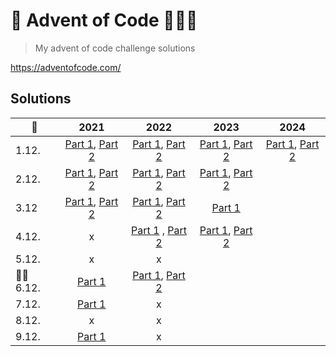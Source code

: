 # 🎄 Advent of Code 👨🏻‍💻
> My advent of code challenge solutions

https://adventofcode.com/

## Solutions
| 📅   |      2021     |      2022      |       2023       |       2024       |
|----------|:-------------:|:-------------:|:-------------:|:-------------:|
| 1.12. | [Part 1](https://github.com/patrikmasiar/advent-of-code/blob/main/2021/day1/part1.java), [Part 2](https://github.com/patrikmasiar/advent-of-code/blob/main/2021/day1/part2.java)  | [Part 1](https://github.com/patrikmasiar/advent-of-code/blob/main/2022/day1/part1.java), [Part 2](https://github.com/patrikmasiar/advent-of-code/blob/main/2022/day1/part2.java) | [Part 1](https://github.com/patrikmasiar/advent-of-code/blob/main/2023/day1/part1.java), [Part 2](https://github.com/patrikmasiar/advent-of-code/blob/main/2023/day1/part2.java) |[Part 1](https://github.com/patrikmasiar/advent-of-code/blob/main/2024/day1/part1.java), [Part 2](https://github.com/patrikmasiar/advent-of-code/blob/main/2024/day1/part2.java) |
| 2.12. |   [Part 1](https://github.com/patrikmasiar/advent-of-code/blob/main/2021/day2/part1.java),  [Part 2](https://github.com/patrikmasiar/advent-of-code/blob/main/2021/day2/part2.java)   | [Part 1](https://github.com/patrikmasiar/advent-of-code/blob/main/2022/day2/part1.java), [Part 2](https://github.com/patrikmasiar/advent-of-code/blob/main/2022/day2/part2.java)  |  [Part 1](https://github.com/patrikmasiar/advent-of-code/blob/main/2023/day2/part1.java), [Part 2](https://github.com/patrikmasiar/advent-of-code/blob/main/2023/day2/part2.java) |
| 3.12 | [Part 1](https://github.com/patrikmasiar/advent-of-code/blob/main/2021/day3/part1.java), [Part 2](https://github.com/patrikmasiar/advent-of-code/blob/main/2021/day3/part2.java)  |  [Part 1](https://github.com/patrikmasiar/advent-of-code/blob/main/2022/day3/part1.java), [Part 2](https://github.com/patrikmasiar/advent-of-code/blob/main/2022/day3/part2.java)  |[Part 1](https://github.com/patrikmasiar/advent-of-code/blob/main/2023/day3/part1.java) |
| 4.12. | x | [Part 1](https://github.com/patrikmasiar/advent-of-code/blob/main/2022/day4/part1.java) , [Part 2](https://github.com/patrikmasiar/advent-of-code/blob/main/2022/day4/part2.java)| [Part 1](https://github.com/patrikmasiar/advent-of-code/blob/main/2023/day4/part1.java), [Part 2](https://github.com/patrikmasiar/advent-of-code/blob/main/2023/day4/part2.java) |
| 5.12. | x | x |
| 🎅🏼 6.12. | [Part 1](https://github.com/patrikmasiar/advent-of-code/blob/main/2021/day6/part1.java) | [Part 1](https://github.com/patrikmasiar/advent-of-code/blob/main/2022/day6/part1.java), [Part 2](https://github.com/patrikmasiar/advent-of-code/blob/main/2022/day6/part2.java) |
| 7.12. | [Part 1](https://github.com/patrikmasiar/advent-of-code/blob/main/2021/day7/part1.java) |x| 
| 8.12. | x | x |
| 9.12. | [Part 1](https://github.com/patrikmasiar/advent-of-code/blob/main/2021/day9/part1.java) |x|
